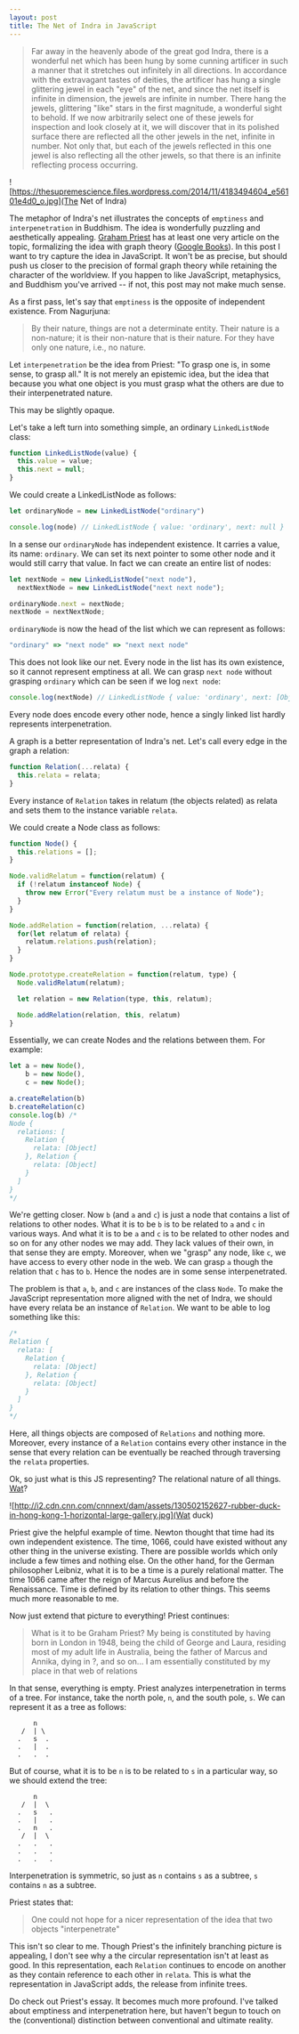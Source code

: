 ```yaml
---
layout: post
title: The Net of Indra in JavaScript
---
```


>Far away in the heavenly abode of the great god Indra, there is a wonderful net which has been hung by some cunning artificer in such a manner that it stretches out infinitely in all directions. In accordance with the extravagant tastes of deities, the artificer has hung a single glittering jewel in each "eye" of the net, and since the net itself is infinite in dimension, the jewels are infinite in number. There hang the jewels, glittering "like" stars in the first magnitude, a wonderful sight to behold. If we now arbitrarily select one of these jewels for inspection and look closely at it, we will discover that in its polished surface there are reflected all the other jewels in the net, infinite in number. Not only that, but each of the jewels reflected in this one jewel is also reflecting all the other jewels, so that there is an infinite reflecting process occurring.

![https://thesupremescience.files.wordpress.com/2014/11/4183494604_e56101e4d0_o.jpg](The Net of Indra)

The metaphor of Indra's net illustrates the concepts of `emptiness` and `interpenetration` in Buddhism. The idea is wonderfully puzzling and aesthetically appealing. [Graham Priest](https://www.google.com/search?q=graham+priest&oq=graham+priest&aqs=chrome..69i57j69i60j69i61l2j69i60j35i39.2254j0j4&sourceid=chrome&ie=UTF-8) has at least one very article on the topic, formalizing the idea with graph theory ([Google Books](https://books.google.com/books?id=MMX9CAAAQBAJ&printsec=frontcover&source=gbs_atb#v=onepage&q=indra&f=false)). In this post I want to try capture the idea in JavaScript. It won't be as precise, but should push us closer to the precision of formal graph theory while retaining the character of the worldview. If you happen to like JavaScript, metaphysics, and Buddhism you've arrived -- if not, this post may not make much sense.

As a first pass, let's say that `emptiness` is the opposite of independent existence. From Nagurjuna:

> By their nature, things are not a determinate entity. Their nature is a non-nature; it is their non-nature that is their nature. For they have only one nature, i.e., no nature.

Let `interpenetration` be the idea from Priest: "To grasp one is, in some sense, to grasp all." It is not merely an epistemic idea, but the idea that because you what one object is you must grasp what the others are due to their interpenetrated nature.

This may be slightly opaque.

Let's take a left turn into something simple, an ordinary `LinkedListNode` class:

```javascript
function LinkedListNode(value) {
  this.value = value;
  this.next = null;
}
```

We could create a LinkedListNode as follows:

```javascript
let ordinaryNode = new LinkedListNode("ordinary")

console.log(node) // LinkedListNode { value: 'ordinary', next: null }
```

In a sense our `ordinaryNode` has independent existence. It carries a value, its name: `ordinary`. We can set its next pointer to some other node and it would still carry that value. In fact we can create an entire list of nodes:

```javascript
let nextNode = new LinkedListNode("next node"),
  nextNextNode = new LinkedListNode("next next node");

ordinaryNode.next = nextNode;
nextNode = nextNextNode;
```

`ordinaryNode` is now the head of the list which we can represent as follows:

```javascript
"ordinary" => "next node" => "next next node"
```

This does not look like our net. Every node in the list has its own existence, so it cannot represent emptiness at all. We can grasp `next node` without grasping `ordinary` which can be seen if we log `next node`:

```javascript
console.log(nextNode) // LinkedListNode { value: 'ordinary', next: [Object] }
```

Every node does encode every other node, hence a singly linked list hardly represents interpenetration.

A graph is a better representation of Indra's net. Let's call every edge in the graph a relation:

```javascript
function Relation(...relata) {
  this.relata = relata;
}
```

Every instance of `Relation` takes in relatum (the objects related) as relata
and sets them to the instance variable `relata`.

We could create a Node class as follows:

```javascript
function Node() {
  this.relations = [];
}

Node.validRelatum = function(relatum) {
  if (!relatum instanceof Node) {
    throw new Error("Every relatum must be a instance of Node");
  }
}

Node.addRelation = function(relation, ...relata) {
  for(let relatum of relata) {
    relatum.relations.push(relation);
  }
}

Node.prototype.createRelation = function(relatum, type) {
  Node.validRelatum(relatum);

  let relation = new Relation(type, this, relatum);

  Node.addRelation(relation, this, relatum)
}
```

Essentially, we can create Nodes and the relations between them. For example:

```javascript
let a = new Node(),
    b = new Node(),
    c = new Node();

a.createRelation(b)
b.createRelation(c)
console.log(b) /*
Node {
  relations: [
    Relation {
      relata: [Object]
    }, Relation {
      relata: [Object]
    }
  ]
}
*/
```

We're getting closer. Now `b` (and `a` and `c`) is just a node that contains a list of relations to other nodes. What it is to be `b` is to be related to `a` and `c` in various ways. And what it is to be `a` and `c` is to be related to other nodes and so on for any other nodes we may add. They lack values of their own, in that sense they are empty. Moreover, when we "grasp" any node, like `c`, we have access to every other node in the web. We can grasp `a` though the relation that `c` has to `b`. Hence the nodes are in some sense interpenetrated.

The problem is that `a`, `b`, and `c` are instances of the class `Node`. To make the JavaScript representation more aligned with the net of Indra, we should have every relata be an instance of `Relation`. We want to be able to log something like this:

```JavaScript
/*
Relation {
  relata: [
    Relation {
      relata: [Object]
    }, Relation {
      relata: [Object]
    }
  ]
}
*/
```
Here, all things objects are composed of `Relations` and nothing more. Moreover, every instance of a `Relation` contains every other instance in the sense that every relation can be eventually be reached through traversing the `relata` properties.

Ok, so just what is this JS representing? The relational nature of all things. [Wat](https://www.destroyallsoftware.com/talks/wat)?

![http://i2.cdn.cnn.com/cnnnext/dam/assets/130502152627-rubber-duck-in-hong-kong-1-horizontal-large-gallery.jpg](Wat duck)

Priest give the helpful example of time. Newton thought that time had its own independent existence. The time, 1066, could have existed without any other thing in the universe existing. There are possible worlds which only include a few times and nothing else. On the other hand, for the German philosopher Leibniz, what it is to be a time is a purely relational matter. The time 1066 came after the reign of Marcus Aurelius and before the Renaissance. Time is defined by its relation to other things. This seems much more reasonable to me.

Now just extend that picture to everything! Priest continues:

> What is it to be Graham Priest? My being is constituted by having born in London in 1948, being the child of George and Laura, residing most of my adult life in Australia, being the father of Marcus and Annika, dying in ?, and so on... I am essentially constituted by my place in that web of relations

In that sense, everything is empty. Priest analyzes interpenetration in terms of a tree. For instance, take the north pole, `n`, and the south pole, `s`. We can represent it as a tree as follows:

```text
      n
   /  | \
  .   s  .
  .   |  .
  .   .  .
```

But of course, what it is to be `n` is to be related to `s` in a particular way, so we should extend the tree:

```text
      n
   /  |  \
  .   s   .
  .   |   .
  .   n   .
   /  |  \
  .   .   .
  .   .   .
  .   .   .
```

Interpenetration is symmetric, so just as `n` contains `s` as a subtree, `s` contains `n` as a subtree.

Priest states that:

> One could not hope for a nicer representation of the idea that two objects "interpenetrate"

This isn't so clear to me. Though Priest's the infinitely branching picture is appealing, I don't see why a the circular representation isn't at least as good. In this representation, each `Relation` continues to encode on another as they contain reference to each other in `relata`. This is what the representation in JavaScript adds, the release from infinite trees.

Do check out Priest's essay. It becomes much more profound. I've talked about emptiness and interpenetration here, but haven't begun to touch on the (conventional) distinction between conventional and ultimate reality.
